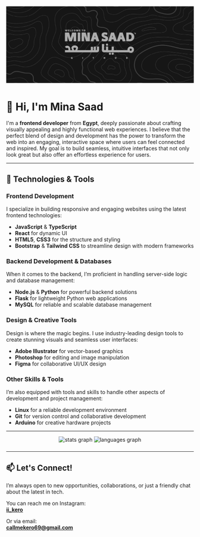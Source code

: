 # ![Banner](BANNER.png)

# 👋 Hi, I'm **Mina Saad**

I'm a **frontend developer** from **Egypt**, deeply passionate about crafting visually appealing and highly functional web experiences. I believe that the perfect blend of design and development has the power to transform the web into an engaging, interactive space where users can feel connected and inspired. My goal is to build seamless, intuitive interfaces that not only look great but also offer an effortless experience for users.

---

## 🚀 Technologies & Tools

### **Frontend Development**  
I specialize in building responsive and engaging websites using the latest frontend technologies:
- **JavaScript** & **TypeScript**
- **React** for dynamic UI
- **HTML5**, **CSS3** for the structure and styling
- **Bootstrap** & **Tailwind CSS** to streamline design with modern frameworks

### **Backend Development & Databases**  
When it comes to the backend, I’m proficient in handling server-side logic and database management:
- **Node.js** & **Python** for powerful backend solutions
- **Flask** for lightweight Python web applications
- **MySQL** for reliable and scalable database management

### **Design & Creative Tools**  
Design is where the magic begins. I use industry-leading design tools to create stunning visuals and seamless user interfaces:
- **Adobe Illustrator** for vector-based graphics
- **Photoshop** for editing and image manipulation
- **Figma** for collaborative UI/UX design

### **Other Skills & Tools**  
I’m also equipped with tools and skills to handle other aspects of development and project management:
- **Linux** for a reliable development environment
- **Git** for version control and collaborative development
- **Arduino** for creative hardware projects

---

<div align="center">
  <img src="https://github-readme-stats.vercel.app/api?username=minasaadallah&hide_title=false&hide_rank=false&show_icons=true&include_all_commits=true&count_private=true&disable_animations=false&theme=dark&locale=en&hide_border=true&order=1" height="150" alt="stats graph"  />
  <img src="https://github-readme-stats.vercel.app/api/top-langs?username=minasaadallah&locale=en&hide_title=false&layout=compact&card_width=320&langs_count=5&theme=dark&hide_border=true&order=2" height="150" alt="languages graph"  />
</div>

###

---

## 📫 Let's Connect!

I’m always open to new opportunities, collaborations, or just a friendly chat about the latest in tech. 

You can reach me on Instagram:  
[**ii_kero**](https://www.instagram.com/ii_kero)

Or via email:  
[**callmekero69@gmail.com**](mailto:callmekero69@gmail.com)

